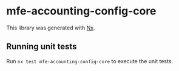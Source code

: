 # mfe-accounting-config-core

This library was generated with [Nx](https://nx.dev).

## Running unit tests

Run `nx test mfe-accounting-config-core` to execute the unit tests.
